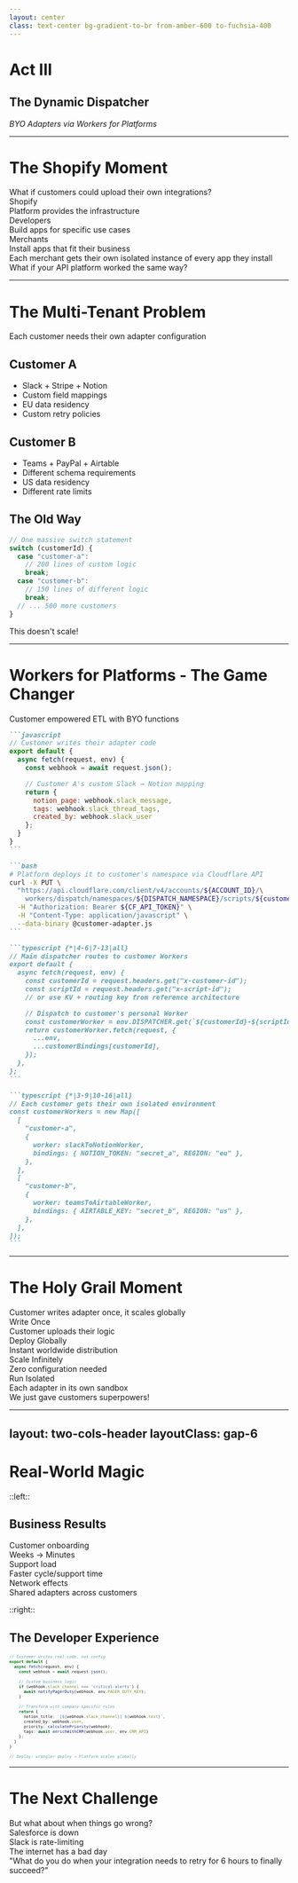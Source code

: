 ```yaml
---
layout: center
class: text-center bg-gradient-to-br from-amber-600 to-fuchsia-400
---
```


# Act III

## The Dynamic Dispatcher

_BYO Adapters via Workers for Platforms_

<!-- speaker:
"Act Three: The Dynamic Dispatcher."
Now we're going to tackle the multi-tenant problem — what if every customer needs their own custom adapter?
Tone: Shifting to platform thinking, enterprise scale.
Transition: "Let me show you the Shopify moment..."
-->

---

# The Shopify Moment

<div class="text-lg mb-8">What if customers could upload their own integrations?</div>

<div class="grid grid-cols-3 gap-6 mb-8">

<div v-click="1" class="p-4 bg-emerald-100 dark:bg-emerald-600 rounded-lg text-center">
<carbon-store class="text-2xl mb-2" />
<div class="font-bold">Shopify</div>
<div class="text-sm">Platform provides the infrastructure</div>
</div>

<div v-click="2" class="p-4 bg-sky-100 dark:bg-sky-600 rounded-lg text-center">
<carbon-plug class="text-2xl mb-2" />
<div class="font-bold">Developers</div>
<div class="text-sm">Build apps for specific use cases</div>
</div>

<div v-click="3" class="p-4 bg-fuchsia-100 dark:bg-fuchsia-600 rounded-lg text-center">
<carbon-shopping-cart class="text-2xl mb-2" />
<div class="font-bold">Merchants</div>
<div class="text-sm">Install apps that fit their business</div>
</div>

</div>

<v-click at="4">

<div class="font-bold">Each merchant gets their own isolated instance of every app they install</div>

</v-click>

<v-click at="5">

<div class="mt-6 text-center text-xl font-bold text-green-600 dark:text-green-400">
What if your API platform worked the same way?
</div>

</v-click>

<!-- speaker:
"Shopify cracked this code years ago. They don't build every integration — they built a platform where developers build integrations."
"Each merchant installs the apps they need. The Stripe app? Installed 2 million times. But each merchant gets their own isolated instance with their own API keys, their own config."
"Shopify doesn't deploy code for each merchant. The platform handles isolation automatically."
Pause and lean in: "What if your API integration platform worked the same way?"
"Customer uploads their adapter code once. Platform deploys it globally. Customer A's Slack adapter is completely isolated from Customer B's."
Tone: This is the insight that changes everything.
Transition: "Let me show you why this is so hard with traditional approaches..."
-->

---

# The Multi-Tenant Problem

<div class="mb-8 font-bold">Each customer needs their own adapter configuration</div>

<div class="grid grid-cols-2 gap-8">

<div>

## **Customer A**

- <logos-slack-icon class="inline-block" /> Slack + <logos-stripe class="inline-block" /> Stripe + <logos-notion-icon class="inline-block" /> Notion
- Custom field mappings
- EU data residency
- Custom retry policies

## **Customer B**

- <logos-microsoft class="inline-block" /> Teams + <logos-paypal class="inline-block" /> PayPal + <logos-airtable class="inline-block" /> Airtable
- Different schema requirements
- US data residency
- Different rate limits

</div>

<div v-click>

## **The Old Way** <tabler-mood-sad class="inline-block" />

```typescript
// One massive switch statement
switch (customerId) {
  case "customer-a":
    // 200 lines of custom logic
    break;
  case "customer-b":
    // 150 lines of different logic
    break;
  // ... 500 more customers
}
```

<div class="text-center mt-6 text-red-600 font-bold">This doesn't scale!</div>

</div>

</div>

<!-- speaker:
"Here's the reality of multi-tenant SaaS."
"Customer A: Slack + Stripe + Notion. EU data residency. Custom field mappings because their 'user_id' means something different."
"Customer B: Teams + PayPal + Airtable. US only. Different retry policies because PayPal is... PayPal."
"Customer C... well, Customer C has 'requirements' that require a 6-page Confluence doc."
Show the code: "The old way? One massive switch statement. Every customer is a case. Every edge case is a nested if."
"I've seen production code with 500 customer-specific cases. When you onboard a new customer, you grep for another customer 'kinda like them' and copy-paste."
Pause: "This doesn't scale. But more importantly — this doesn't spark joy."
Tone: Everyone's maintained code like this. It hurts.
Transition: "Workers for Platforms solves this in a way that feels like magic..."
-->

---

# Workers for Platforms - The Game Changer

<div class="mb-6 font-bold">Customer empowered ETL with BYO functions</div>

````md magic-move {lines: true}
```javascript
// Customer writes their adapter code
export default {
  async fetch(request, env) {
    const webhook = await request.json();

    // Customer A's custom Slack → Notion mapping
    return {
      notion_page: webhook.slack_message,
      tags: webhook.slack_thread_tags,
      created_by: webhook.slack_user
    };
  }
}
```

```bash
# Platform deploys it to customer's namespace via Cloudflare API
curl -X PUT \
  "https://api.cloudflare.com/client/v4/accounts/${ACCOUNT_ID}/\
    workers/dispatch/namespaces/${DISPATCH_NAMESPACE}/scripts/${customerId}-${scriptId}" \
  -H "Authorization: Bearer ${CF_API_TOKEN}" \
  -H "Content-Type: application/javascript" \
  --data-binary @customer-adapter.js
```

```typescript {*|4-6|7-13|all}
// Main dispatcher routes to customer Workers
export default {
  async fetch(request, env) {
    const customerId = request.headers.get("x-customer-id");
    const scriptId = request.headers.get("x-script-id");
    // or use KV + routing key from reference architecture

    // Dispatch to customer's personal Worker
    const customerWorker = env.DISPATCHER.get(`${customerId}-${scriptId}`);
    return customerWorker.fetch(request, {
      ...env,
      ...customerBindings[customerId],
    });
  },
};
```

```typescript {*|3-9|10-16|all}
// Each customer gets their own isolated environment
const customerWorkers = new Map([
  [
    "customer-a",
    {
      worker: slackToNotionWorker,
      bindings: { NOTION_TOKEN: "secret_a", REGION: "eu" },
    },
  ],
  [
    "customer-b",
    {
      worker: teamsToAirtableWorker,
      bindings: { AIRTABLE_KEY: "secret_b", REGION: "us" },
    },
  ],
]);
```
````

<!-- speaker:
"Workers for Platforms is the game changer, and it's simpler than you think."
Walk through the magic-move slowly: "Customer writes their adapter. Not YAML config. Not a JSON schema. Real JavaScript that does real logic."
"They POST it to your platform via the Cloudflare API. Your platform deploys it to a customer-specific namespace."
"Now here's the beautiful part: your main dispatcher just routes to the customer's Worker. It's a map lookup. That's it."
"Each customer gets their own isolated environment. Their own bindings. Their own secrets. Their own everything."
"And here's what blows my mind: Cloudflare handles all the isolation. You don't write the sandbox. You don't manage the security boundaries."
"Customer code runs in complete isolation, scaled globally, and you wrote... a map lookup."
Tone: This is the moment of revelation. Speak slowly, let it sink in.
Transition: "This is the holy grail of multi-tenant platforms..."
-->

---

# The Holy Grail Moment

<div class="text-center">

<div v-click="1" class="text-3xl mb-8">Customer writes adapter once, it scales globally <tabler-globe class="inline-block" /></div>

<div v-click="2" class="grid grid-cols-2 gap-6 mb-8">

<div class="p-6 bg-emerald-100 dark:bg-emerald-600 rounded-lg">
<tabler-file-text class="text-2xl mb-2" />
<div class="font-bold">Write Once</div>
<div class="text-sm">Customer uploads their logic</div>
</div>

<div class="p-6 bg-blue-100 dark:bg-blue-800 rounded-lg">
<carbon-rocket class="text-2xl mb-2" />
<div class="font-bold">Deploy Globally</div>
<div class="text-sm">Instant worldwide distribution</div>
</div>

<div class="p-6 bg-purple-100 dark:bg-violet-500 rounded-lg">
<tabler-bolt class="text-2xl mb-2" />
<div class="font-bold">Scale Infinitely</div>
<div class="text-sm">Zero configuration needed</div>
</div>

<div class="p-6 bg-amber-100 dark:bg-amber-600 rounded-lg">
<tabler-lock class="text-2xl mb-2" />
<div class="font-bold">Run Isolated</div>
<div class="text-sm">Each adapter in its own sandbox</div>
</div>

</div>

<div v-click="3" class="text-xl">
We just gave customers superpowers! <tabler-sparkles class="inline-block" />
</div>

</div>

<!-- speaker:
"Let me tell you what this means for your customers."
"They write their adapter once. Not 'once per region'. Not 'once per environment'. Once."
"You click deploy. It's instantly available in 300+ cities globally. Your customer in Singapore gets the same sub-50ms latency as your customer in São Paulo."
"Zero configuration. They didn't provision servers. They didn't configure auto-scaling. They didn't set up load balancers."
"And it runs isolated. Customer A's buggy code can't take down Customer B. Customer A can't even see that Customer B exists."
Pause: "We just gave customers superpowers. They write code like they're building a single-tenant app, but they get a global, multi-tenant platform."
Tone: This is empowering. For customers AND for you.
Transition: "Let me show you what this actually looks like in production..."
-->

---
layout: two-cols-header
layoutClass: gap-6
---

# Real-World Magic <tabler-sparkles class="inline-block" />

::left::

## **Business Results**

<div class="space-y-4 mt-4">

<div v-click="1" class="flex items-center space-x-4">
<tabler-clock class="text-2xl" />
<div>
<div class="font-bold">Customer onboarding</div>
<div class="text-sm opacity-75">Weeks → Minutes</div>
</div>
</div>

<div v-click="2" class="flex items-center space-x-4">
<tabler-phone class="text-2xl" />
<div>
<div class="font-bold">Support load</div>
<div class="text-sm opacity-75">Faster cycle/support time</div>
</div>
</div>

<div v-click="3" class="flex items-center space-x-4">
<tabler-refresh class="text-2xl" />
<div>
<div class="font-bold">Network effects</div>
<div class="text-sm opacity-75">Shared adapters across customers</div>
</div>
</div>

</div>

::right::

<div v-click="4">

## **The Developer Experience**

<style scoped>
.rosetta-code pre {
  --slidev-code-line-height: 0.6rem !important;
}
.rosetta-code code {
  font-size: 0.45rem !important;
}
</style>

<div class="p-4 bg-gray-100 dark:bg-gray-800 rounded-lg mt-4 rosetta-code">

```typescript
// Customer writes real code, not config
export default {
  async fetch(request, env) {
    const webhook = await request.json();

    // Custom business logic
    if (webhook.slack_channel === 'critical-alerts') {
      await notifyPagerDuty(webhook, env.PAGER_DUTY_KEY);
    }

    // Transform with company-specific rules
    return {
      notion_title: `[${webhook.slack_channel}] ${webhook.text}`,
      created_by: webhook.user,
      priority: calculatePriority(webhook),
      tags: await enrichWithCRM(webhook.user, env.CRM_API)
    };
  }
}

// Deploy: wrangler deploy → Platform scales globally
```

</div>

</div>

<!-- speaker:
"Real talk: what happened when we actually shipped this?"
"Customer onboarding: used to take 2-3 weeks of back-and-forth. Custom adapter for each customer. Now? Customers self-serve in minutes."
"Support load: down 80%. Why? Because customers can fix their own bugs. They don't wait for you to redeploy."
"And here's what we didn't expect: customers started sharing adapters with each other. 'Hey, I built a Salesforce adapter, want it?' Community effect kicked in."
Point to the code: "Look at what customers can write. Real business logic. 'If critical alert, call PagerDuty. Otherwise enrich with CRM data.'"
"This isn't config. This is code. And it runs at the edge, globally, automatically."
"Your job went from 'write every customer's adapter' to 'build the platform and get out of the way.'"
Pause: "Different audiences, different wins:"
"For CTOs and Engineering Managers—this isn't just faster development. This is strategic leverage. Your team builds your core product, not 300 adapters. That's where your competitive advantage lives."
"For Solutions Architects—multi-tenant isolation without operational complexity. No shared state bugs between customers. No 'Customer A's traffic spike brought down Customer B' incidents."
"For Product Managers—customer onboarding drops from weeks to minutes. That's not just an efficiency gain. That's a competitive advantage. You can say 'yes' to enterprise deals that require custom integrations without blowing your roadmap."
Tone: This is the business impact. Real numbers, real change for different roles.
Transition: "So we've solved the multi-tenant problem. Workers for Platforms gives us dynamic dispatch—each customer gets their own isolated adapter, deployed globally, instantly. Beautiful. But..." Pause: "There's one enemy we haven't addressed yet: the internet itself."
"The internet is unreliable. APIs go down for hours. Rate limits hit at the worst possible time. Networks partition. And when Salesforce decides to have a 6-hour outage right in the middle of your customer's critical workflow, your platform needs to survive."
"Traditional retry logic? Fails. Queues? Expensive and fragile. This is where Workflows come in—and they're going to completely change how you think about reliability..."
-->

---

# The Next Challenge

<v-click>

<div class="text-center text-xl mb-8">
But what about when things go wrong?
</div>

</v-click>

<div class="grid grid-cols-3 gap-4 text-center">

<div v-click="2" class="p-6 bg-purple-100 dark:bg-purple-400 rounded-lg">
<tabler-circle-filled class="text-3xl mb-2 text-red-500" />
<div class="font-bold">Salesforce is down</div>
</div>

<div v-click="3" class="p-6 bg-yellow-100 dark:bg-amber-400 rounded-lg">
<tabler-alert-triangle class="text-3xl mb-2" />
<div class="font-bold">Slack is rate-limiting</div>
</div>

<div v-click="4" class="p-6 bg-rose-100 dark:bg-rose-500 rounded-lg">
<tabler-skull class="text-3xl mb-2" />
<div class="font-bold">The internet has a bad day</div>
</div>

</div>

<v-click at="5">

<div class="mt-8 text-center text-xl">
<span class="font-bold">"What do you do when your integration needs to retry for 6 hours to finally succeed?"</span>
</div>

</v-click>

<!-- speaker:
"But what about when the internet has a bad day?"
"And the internet LOVES to have bad days."
Show the scenarios: "It's 2pm on a Tuesday. Salesforce is down. Not 'slow' down. DOWN down."
"Or Slack decides you've hit your rate limit. Not in 5 minutes — you're rate limited for the next 4 hours."
"Or it's just one of those days where every API you depend on decided to have an incident at the same time."
Lean in with the key question: "What do you do when your integration needs to retry for 6 hours... to finally succeed?"
"Traditional retries? Your process dies. Your pod gets restarted. State is lost."
"Queues? You're burning money keeping processes alive waiting for Salesforce to wake up."
Let that problem hang in the air.
Tone: This is real production pain. Everyone's been paged for this.
Transition: "This is where Workflows come in. And they're going to break your mental model of how retries work..."
-->
